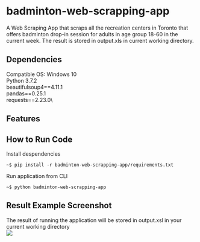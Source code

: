 # badminton-web-scrapping-app
A Web Scraping App that scraps all the recreation centers in Toronto that offers badminton drop-in session for adults in age group 18-60 in the current week. The result is stored in output.xls in current working directory.

## Dependencies
Compatible OS: Windows 10\
Python 3.7.2\
beautifulsoup4==4.11.1\
pandas==0.25.1\
requests==2.23.0\

## Features

## How to Run Code
Install despendencies
```
~$ pip install -r badminton-web-scrapping-app/requirements.txt
```
Run application from CLI
```
~$ python badminton-web-scrapping-app
```
## Result Example Screenshot
The result of running the application will be stored in output.xsl in your current working directory
<br>
<img src="https://github.com/EmmaWuxy/badminton-web-scrapping-app/result_example.png"/>
<br>
